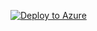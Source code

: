 [![Deploy to Azure](https://azuredeploy.net/deploybutton.png)](https://portal.azure.com/#create/Microsoft.Template/uri/https://raw.githubusercontent.com/jsiebert/TTNAzureBridge/azuredeploy/azuredeploy.json)
